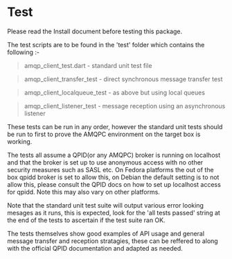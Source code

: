 Test
==

Please read the Install document before testing this package.

The test scripts are to be found in the 'test' folder which contains the following :-

>amqp_client_test.dart - standard unit test file

>amqp_client_transfer_test - direct synchronous message transfer test

>amqp_client_localqueue_test - as above but using local queues

>amqp_client_listener_test - message reception using an asynchronous listener

These tests can be run in any order, however the standard unit tests should be run to first
to prove the AMQPC environment on the target box is working.

The tests all assume a QPID(or any AMQPC) broker is running on localhost and that the broker is set up to use anonymous access with no other security measures such as SASL etc.
On Fedora platforms the out of the box qpidd broker is set to allow this, on Debian the default setting is to not allow this, please consult the QPID docs on how to set up localhost access for qpidd. Note this may also vary on other platforms.

Note that the standard unit test suite will output various error looking mesages as it runs, this is expected, look for the 'all tests passed' string at the end of the tests to ascertain if the test suite ran OK.

The tests themselves show good examples of API usage and general message transfer and reception stratagies, these can be reffered to along with the official QPID documentation and adapted as needed.